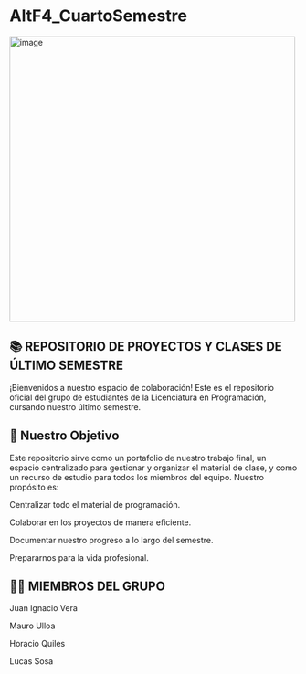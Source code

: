 # AltF4_CuartoSemestre
<img width="500" height="500" alt="image" src="https://github.com/user-attachments/assets/b8c356b0-4a40-4518-8963-2c273d835e80" />


## 📚 REPOSITORIO DE PROYECTOS Y CLASES DE ÚLTIMO SEMESTRE

¡Bienvenidos a nuestro espacio de colaboración! Este es el repositorio oficial del grupo de estudiantes de la Licenciatura en Programación, cursando nuestro último semestre.

## 🎯 Nuestro Objetivo

Este repositorio sirve como un portafolio de nuestro trabajo final, un espacio centralizado para gestionar y organizar el material de clase, y como un recurso de estudio para todos los miembros del equipo. Nuestro propósito es:

Centralizar todo el material de programación.

Colaborar en los proyectos de manera eficiente.

Documentar nuestro progreso a lo largo del semestre.

Prepararnos para la vida profesional.

## 👩‍💻 MIEMBROS DEL GRUPO

Juan Ignacio Vera

Mauro Ulloa

Horacio Quiles

Lucas Sosa

